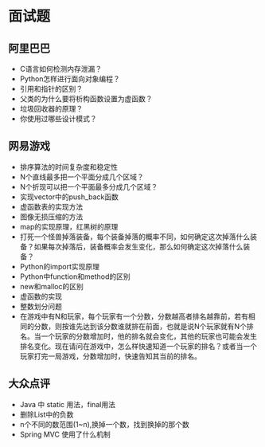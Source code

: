 # 面试题


## 阿里巴巴

- C语言如何检测内存泄漏？
- Python怎样进行面向对象编程？
- 引用和指针的区别？
- 父类的为什么要将析构函数设置为虚函数？
- 垃圾回收器的原理？
- 你使用过哪些设计模式？

## 网易游戏

- 排序算法的时间复杂度和稳定性
- N个直线最多把一个平面分成几个区域？
- N个折现可以把一个平面最多分成几个区域？
- 实现vector中的push_back函数
- 虚函数表的实现方法
- 图像无损压缩的方法
- map的实现原理，红黑树的原理
- 打死一个怪兽掉落装备，每个装备掉落的概率不同，如何确定这次掉落什么装备？如果每次掉落后，装备概率会发生变化，那么如何确定这次掉落什么装备？
- Python的import实现原理
- Python中function和method的区别
- new和malloc的区别
- 虚函数的实现
- 整数划分问题
- 在游戏中有N和玩家，每个玩家有一个分数，分数越高者排名越靠前，若有相同的分数，则按谁先达到该分数谁就排在前面，也就是说N个玩家就有N个排名。当一个玩家的分数增加时，他的排名就会变化，其他的玩家也可能会发生排名变化。现在请问在游戏中，怎么样快速知道一个玩家的排名？或者当一个玩家打完一局游戏，分数增加时，快速告知其当前的排名。


## 大众点评

- Java 中 static 用法，final用法
- 删除List<Integer>中的负数
- n个不同的数范围(1~n),换掉一个数，找到换掉的那个数
- Spring MVC 使用了什么机制

